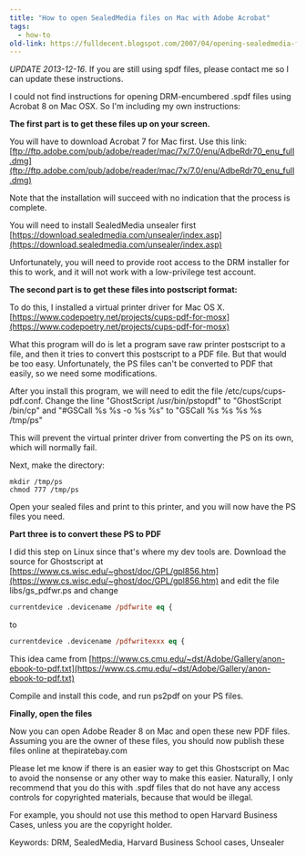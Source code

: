 ```yaml
---
title: "How to open SealedMedia files on Mac with Adobe Acrobat"
tags:
  - how-to
old-link: https://fulldecent.blogspot.com/2007/04/opening-sealedmedia-files-using-adobe.html
---
```


*UPDATE 2013-12-16*. If you are still using spdf files, please contact me so I can update these instructions.

I could not find instructions for opening DRM-encumbered .spdf files using Acrobat 8 on Mac OSX. So I'm including my own instructions:

**The first part is to get these files up on your screen.**

You will have to download Acrobat 7 for Mac first. Use this link: [ftp://ftp.adobe.com/pub/adobe/reader/mac/7x/7.0/enu/AdbeRdr70_enu_full.dmg](ftp://ftp.adobe.com/pub/adobe/reader/mac/7x/7.0/enu/AdbeRdr70_enu_full.dmg)

Note that the installation will succeed with no indication that the process is complete.

You will need to install SealedMedia unsealer first [https://download.sealedmedia.com/unsealer/index.asp](https://download.sealedmedia.com/unsealer/index.asp)

Unfortunately, you will need to provide root access to the DRM installer for this to work, and it will not work with a low-privilege test account.

**The second part is to get these files into postscript format:**

To do this, I installed a virtual printer driver for Mac OS X. [https://www.codepoetry.net/projects/cups-pdf-for-mosx](https://www.codepoetry.net/projects/cups-pdf-for-mosx)

What this program will do is let a program save raw printer postscript to a file, and then it tries to convert this postscript to a PDF file. But that would be too easy. Unfortunately, the PS files can't be converted to PDF that easily, so we need some modifications.

After you install this program, we will need to edit the file /etc/cups/cups-pdf.conf. Change the line "GhostScript /usr/bin/pstopdf" to "GhostScript /bin/cp" and "#GSCall %s %s -o %s %s" to "GSCall %s %s %s %s /tmp/ps"

This will prevent the virtual printer driver from converting the PS on its own, which will normally fail.

Next, make the directory:

```shell
mkdir /tmp/ps
chmod 777 /tmp/ps
```

Open your sealed files and print to this printer, and you will now have the PS files you need.

**Part three is to convert these PS to PDF**

I did this step on Linux since that's where my dev tools are. Download the source for Ghostscript at [https://www.cs.wisc.edu/~ghost/doc/GPL/gpl856.htm](https://www.cs.wisc.edu/~ghost/doc/GPL/gpl856.htm) and edit the file libs/gs_pdfwr.ps and change

```postscript
currentdevice .devicename /pdfwrite eq {
```

to

```postscript
currentdevice .devicename /pdfwritexxx eq {
```

This idea came from [https://www.cs.cmu.edu/~dst/Adobe/Gallery/anon-ebook-to-pdf.txt](https://www.cs.cmu.edu/~dst/Adobe/Gallery/anon-ebook-to-pdf.txt)

Compile and install this code, and run ps2pdf on your PS files.

**Finally, open the files**

Now you can open Adobe Reader 8 on Mac and open these new PDF files. Assuming you are the owner of these files, you should now publish these files online at thepiratebay.com

Please let me know if there is an easier way to get this Ghostscript on Mac to avoid the nonsense or any other way to make this easier. Naturally, I only recommend that you do this with .spdf files that do not have any access controls for copyrighted materials, because that would be illegal.

For example, you should not use this method to open Harvard Business Cases, unless you are the copyright holder.

Keywords: DRM, SealedMedia, Harvard Business School cases, Unsealer
